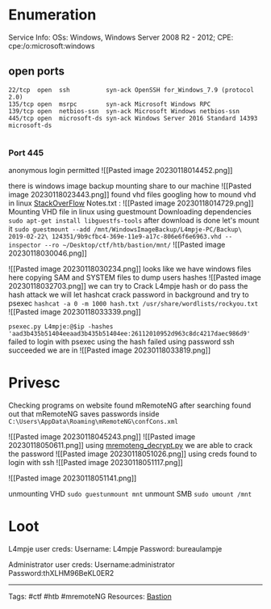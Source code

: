 # Enumeration 
Service Info: OSs: Windows, Windows Server 2008 R2 - 2012; CPE: cpe:/o:microsoft:windows
## open ports

```
22/tcp  open  ssh          syn-ack OpenSSH for_Windows_7.9 (protocol 2.0)     
135/tcp open  msrpc        syn-ack Microsoft Windows RPC
139/tcp open  netbios-ssn  syn-ack Microsoft Windows netbios-ssn
445/tcp open  microsoft-ds syn-ack Windows Server 2016 Standard 14393 microsoft-ds


```


### Port 445


anonymous login permitted 
![[Pasted image 20230118014452.png]]

there is windows image backup 
mounting share to our machine
![[Pasted image 20230118023443.png]]
found vhd files
googling how to mound vhd in linux [StackOverFlow](https://stackoverflow.com/questions/36819474/how-can-i-attach-a-vhdx-or-vhd-file-in-linux)
Notes.txt :
![[Pasted image 20230118014729.png]]
Mounting VHD file in linux using guestmount 
Downloading dependencies 
`sudo apt-get install libguestfs-tools`
after download is done let's mount it
`sudo guestmount --add /mnt/WindowsImageBackup/L4mpje-PC/Backup\ 2019-02-22\ 124351/9b9cfbc4-369e-11e9-a17c-806e6f6e6963.vhd --inspector --ro ~/Desktop/ctf/htb/bastion/mnt/`
![[Pasted image 20230118030046.png]]

![[Pasted image 20230118030234.png]]
looks like we have windows files here
copying SAM and SYSTEM files to dump users hashes
![[Pasted image 20230118032703.png]]
we can try to Crack L4mpje hash or do pass the hash attack
we will let hashcat crack password in background and try to psexec
`hashcat -a 0 -m 1000 hash.txt /usr/share/wordlists/rockyou.txt `
![[Pasted image 20230118033339.png]]

`psexec.py L4mpje:@$ip -hashes 'aad3b435b51404eeaad3b435b51404ee:26112010952d963c8dc4217daec986d9'`
failed to login with psexec using the hash
failed using password
ssh succeeded we are in
![[Pasted image 20230118033819.png]]

# Privesc 

Checking programs on website found mRemoteNG
after searching found out that mRemoteNG saves passwords inside  `C:\Users\AppData\Roaming\mRemoteNG\confCons.xml`

![[Pasted image 20230118045243.png]]
![[Pasted image 20230118050611.png]]
using [mremoteng_decrypt.py](https://github.com/haseebT/mRemoteNG-Decrypt)
we are able to crack the password
![[Pasted image 20230118051026.png]]
using creds found to login with ssh
![[Pasted image 20230118051117.png]]

![[Pasted image 20230118051141.png]]

unmounting VHD `sudo guestunmount mnt` 
unmount SMB `sudo umount /mnt`
# Loot

L4mpje user creds:
	Username: L4mpje
	Password: bureaulampje

Administrator user creds:
	Username:administrator
	Password:thXLHM96BeKL0ER2

---
Tags: #ctf #htb #mremoteNG 
Resources: [Bastion](https://app.hackthebox.com/machines/Bastion)